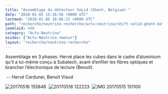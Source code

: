```yaml
---
title: "Assemblage du détecteur SoLid (Ghent, Belgium) "
date: "2018-01-05 15:36:56 +0000 UTC"
lastmod: "2018-01-05 16:06:22 +0000 UTC"
path: "recherche/neutrino-recherche/actu-neutrino/shift-solid-ghent-belgium.xx.md"
joomlaid: 440
category: "Actu-Neutrino"
asides: ["Actu-Neutrino.+menu+"]
layout: "recherche/neutrino-recherche"
---
```

Assemblage en 3 phases: Hervé place les cubes dans le cadre d’aluminium qu’il a lui-même conçu à Subatech, avant d’enfiler les fibres optiques et brancher l’électronique de lecture (Benoit). 

 -- Hervé Carduner, Benoit Viaud 

![20170516 155846](images/Solid/gallery_/ShiftGhent1/20170516_155846.jpg "Assembling one of the SoLid planes with 256 cubes ")  ![20170516 122223](images/Solid/gallery_/ShiftGhent1/20170516_122223.jpg "Inserting the optical fibers ")  ![IMG 20170515 151100](images/Solid/gallery_/ShiftGhent1/IMG_20170515_151100.jpg "Connecting the electronics")
